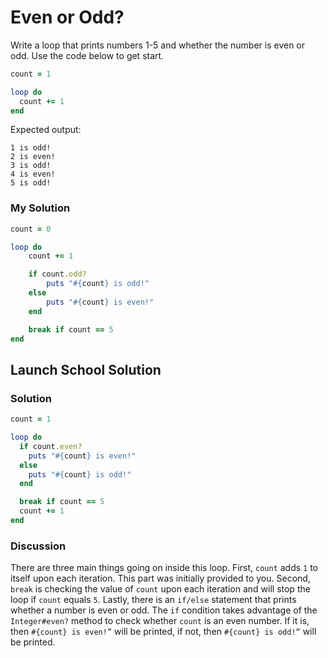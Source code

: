 # Even or Odd?
Write a loop that prints numbers 1-5 and whether the number is even or odd. Use the code below to get start.

```rb 
count = 1

loop do 
  count += 1
end
```

Expected output:

```
1 is odd!
2 is even!
3 is odd!
4 is even!
5 is odd!
```

### My Solution

```rb 
count = 0

loop do
	count += 1

	if count.odd?
		puts "#{count} is odd!"
	else
		puts "#{count} is even!"
	end

	break if count == 5
end
```

## Launch School Solution 
### Solution

```rb 
count = 1

loop do
  if count.even?
    puts "#{count} is even!"
  else
    puts "#{count} is odd!"
  end

  break if count == 5
  count += 1
end
```

### Discussion

There are three main things going on inside this loop. First, `count` adds `1` to itself upon each iteration. This part was initially provided to you. Second, `break` is checking the value of `count` upon each iteration and will stop the loop if `count` equals `5`. Lastly, there is an `if/else` statement that prints whether a number is even or odd. The `if` condition takes advantage of the `Integer#even?` method to check whether `count` is an even number. If it is, then `#{count} is even!”` will be printed, if not, then `#{count} is odd!”` will be printed.